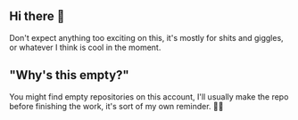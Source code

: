 ## Hi there 👋

Don't expect anything too exciting on this, it's mostly for shits and giggles, or whatever I think is cool in the moment.

## "Why's this empty?"

You might find empty repositories on this account, I'll usually make the repo before finishing the work, it's sort of my own reminder. 🤷‍♂️

<!--
**vbrk11/vbrk11** is a ✨ _special_ ✨ repository because its `README.md` (this file) appears on your GitHub profile.

Here are some ideas to get you started:

- 🔭 I’m currently working on ...
- 🌱 I’m currently learning ...
- 👯 I’m looking to collaborate on ...
- 🤔 I’m looking for help with ...
- 💬 Ask me about ...
- 📫 How to reach me: ...
- 😄 Pronouns: ...
- ⚡ Fun fact: ...
-->
